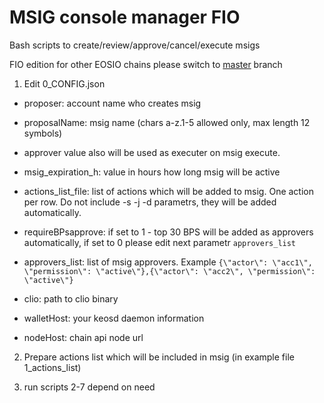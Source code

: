 # MSIG console manager FIO
Bash scripts to create/review/approve/cancel/execute msigs

FIO edition for other EOSIO chains please switch to [master](https://github.com/CryptoLions/MSIG_console_manager/tree/master) branch
1. Edit 0_CONFIG.json
- proposer: account name who creates msig
- proposalName: msig name (chars a-z.1-5 allowed only, max length 12 symbols)
- approver value also will be used as executer on msig execute.
- msig_expiration_h: value in hours how long msig will be active

- actions_list_file: list of actions which will be added to msig. One action per row. Do not include -s -j -d parametrs, they will be added automatically.

- requireBPsapprove: if set to 1 - top 30 BPS will be added as approvers automatically, if set to 0 please edit next parametr `approvers_list`
- approvers_list: list of msig approvers. Example `{\"actor\": \"acc1\", \"permission\": \"active\"},{\"actor\": \"acc2\", \"permission\": \"active\"}`

- clio: path to clio binary
- walletHost: your keosd daemon information
- nodeHost: chain api node url

2. Prepare actions list which will be included in msig (in example file 1_actions_list)

3. run scripts 2-7 depend on need
